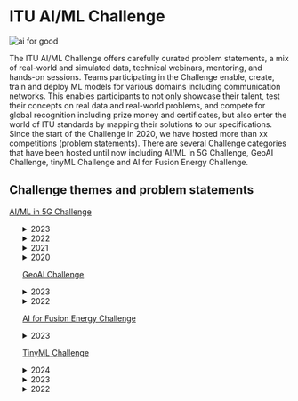 # ITU AI/ML Challenge
![ai for good](https://github.com/Carolynshexiu/AI-ML-in-5G-Challenge.github.io/assets/162329150/19005290-7d84-45cc-b252-d1bab804dd62)


The ITU AI/ML Challenge offers carefully curated problem statements, a mix of real-world and simulated data, technical webinars, mentoring, and hands-on sessions. Teams participating in the Challenge enable, create, train and deploy ML models for various domains including communication networks. This enables participants to not only showcase their talent, test their concepts on real data and real-world problems, and compete for global recognition including prize money and certificates, but also enter the world of ITU standards by mapping their solutions to our specifications.
Since the start of the Challenge in 2020, we have hosted more than xx competitions (problem statements). There are several Challenge categories that have been hosted until now including AI/ML in 5G Challenge, GeoAI Challenge, tinyML Challenge and AI for Fusion Energy Challenge.

<h2>Challenge themes and problem statements</h2>
     <p><a href="https://aiforgood.itu.int/about-ai-for-good/aiml-in-5g-challenge/">AI/ML in 5G Challenge</a></p>
 <ul>
    
<details>
  <summary>2023</summary>
  
  <ul>

<li>62. AI/ML for 5G-Energy Consumption Modelling  ---<strong>curated by Huawei</strong></li>
<li>61. Depth Map Estimation in 6G mmWave systems  ---<strong>curated by NIST</strong></li>
<li>60. Fault Impact Analysis: Towards Service-Oriented Network Operation & Maintenance  ---<strong>curated by Huawei</strong></li>
<li>59. Graph Neural Networking Challenge 2023 - Creating a Network Digital Twin with Real Network Data  ---<strong>curated by BNN-UPC</strong></li>
<li>58. Intrusion and Vulnerability Detection in Software-Defined Networks (SDN)  ---<strong>curated by ULAK Comm.</strong></li>
<li>57. Multi-environment automotive QoS prediction  ---<strong>curated by Fraunhofer HHI</strong></li>
<li>56. Network Traffic Scenario Prediction Challenge  ---<strong>curated by ZTE</strong></li>
<li>55. QoS Prediction Challenge  ---<strong>curated by Fraunhofer HHI</strong></li>
<li>53. Title Extraction in Lecture Slides Challenge  ---<strong>curated by ITU</strong></li>
<li>53. Network failure classification model using network digital twin  ---<strong>curated by KDDI</strong></li>
<li>52. Multi Modal V2V Beam Prediction Challenge 2023  ---<strong>curated by Wireless Intelligence Lab - Arizona State University</strong></li>
<li>51. 3D Location Estimation Using RSSI of Wireless LAN  ---<strong>curated by RISING - JAPAN</strong></li>
<li>50. Build-a-thon 2023  ---<strong>curated by ITU Focus Group on Autonomous Networks (FG-AN)</strong></li>
  
  </ul>
</details>

<details>
  <summary>2022</summary>
  
  <ul>
<li>49. BYOC: Build your own Closed loop ---<strong>curated by ITU Focus Group Autonomous Networks (FG-AN)</strong></li>
<li>48. Classification of Home Network Users to Improve User Experience ---<strong>curated by ZTE</strong></li>
<li>47. Depth Map Estimation in 6G mmWave systems ---<strong>curated by NIST</strong></li>
<li>46. Federated Traffic Prediction for 5G and Beyond ---<strong>curated by CTTC (Centre Tecnològic de Telecomunicacions de Catalunya)</strong></li>
<li>45. Graph Neural Networking Challenge 2022: Improving Network Digital Twins through Data-centric AI ---<strong>curated by BNN-UPC</strong></li>
<li>44. I/Q-based Beam Classification with the DeepBeam Dataset ---<strong>curated by Northeastern University</strong></li>
<li>43. Location Estimation Using RSSI of Wireless LAN in NLoS Environment ---<strong>curated by RISING</strong></li>
<li>42. Machine Learning for Throughput Prediction in Coordinated IEEE 802.11be Wi-Fi networks ---<strong>curated by UPF</strong></li>
<li>41. Multi Modal Beam Prediction Challenge 2022: Towards Generalization ---<strong>curated by Arizona State University</strong></li>
<li>40. Network failure prediction on CNFs 5GC with Linux eBPF ---<strong>curated by KDDI</strong></li>
<li>39. Next-Gen WiFi Throughput Prediction Challenge ---<strong>curated by ITU, UPF</strong></li>
<li>38. Non-linear Power Amplifier Behavioral Modeling to achieve higher energy efficiency in 5G RAN ---<strong>curated by ZTE</strong></li>
<li>37. "Slidin' videos": Slide Transition Detection and Title Extraction in Lecture Videos ---<strong>curated by ITU</strong></li>
<li>36. Synthetic Observability Data Generation using GANs ---<strong>curated by LF Networking</strong></li>    
  </ul>
</details>

<details>
  <summary>2021</summary>
  
  <ul>
<li>35. Combinatorial Optimization Challenge: Delivery route optimization ---<strong>curated by ZTE</strong></li>
<li>34. Federated Learning for Spatial Reuse in a multi-BSS (Basic Service Set) scenario ---<strong>curated by UPF</strong></li>
<li>33. Forecasting Model for Service Allocation Network Using Traffic Recognition ---<strong>curated by SPbSUT</strong></li>
<li>32. Graph Neural Networking Challenge 2021: Creating a Scalable Network Digital Twin ---<strong>curated by BNN-UPC</strong></li>
<li>31. Lightning-Fast Modulation Classification with Hardware-Efficient Neural Networks ---<strong>curated by Xilinx</strong></li>
<li>30. Location estimation using RSSI of wireless LAN ---<strong>curated by RISING</strong></li>
<li>29. ML5G-PHY-Localization: Multidevice localization with mmWave signals in a factory environment ---<strong>curated by NC State University</strong></li>
<li>28. ML5G-PHY-Reinforcement learning: scheduling and resource allocation ---<strong>curated by UFPA</strong></li>
<li>27. Network anomaly detection based on logs ---<strong>curated by China Unicom</strong></li>
<li>26. Network failure detection and root cause analysis in 5GC by NFV-based test environment ---<strong>curated by KDDI</strong></li>
<li>25. Build-a-thon(PoC) Network resource allocation for emergency management based on closed loop analysis ---<strong>curated by ITU Focus Group on Autonomous Networks (FG-AN)</strong></li>
<li>24. Radio Link Failure Prediction ---<strong>curated by Turkcell</strong></li>
<li>23. RF-Sensor Based Human Activity Recognition ---<strong>curated by The University of Alabama</strong></li>
<li>22. WALDO (Wireless Artificial intelligence Location DetectiOn): sensing using mmWave communications and ML. ---<strong>curated by NIST</strong></li>

    
  </ul>
</details>

<details>
  <summary>2020</summary>
  
  <ul>

<li>21. 5G+AI (Smart Transportation) ---<strong>curated by JNU,IIT/Delhi</strong></li>
<li>20. 5G+AI+AR (Zhejiang Division) ---<strong> curated by China Unicom</strong></li>
<li>19. Analysis on route information failure in IP core networks by NFV-based test environment ---<strong>curated by KDDI</strong> </li>
<li>18. Compression of Deep Learning models ---<strong>curated by ZTE</strong></li>
<li>17. Demonstration of MLFO capabilities via reference implementations ---<strong>curated by Letterkenny Institute of Technology, Co. Donegal</strong></li>
<li>16. DNN Inference Optimization Challenges ---<strong>curated by ADLIK, ZTE</strong></li>
<li>15. Energy-Saving Prediction of Base Station Cells in Mobile Communication Network ---<strong>curated by China Unicom</strong></li>
<li>14. Fault Localization of Loop Network Devices based on MEC Platform ---<strong>curated by China Unicom</strong></li>
<li>13. Improving the capacity of IEEE 802.11 WLANs through machine learning ---<strong>curated by UPF</strong></li>
<li>12. ML5G-PHY -Beam-Selection: Machine Learning Applied to the Physical Layer of Millimeter-Wave MIMO Sytems ---<strong>curated by UFPA</strong></li>
<li>11. ML5G-PHY- Channel Estimation @NCSU: Machine Learning Applied to the Physical Layer of Millimeter-Wave MIMO Systems at North Carolina State University ---<strong> curated by NC State University</strong></li>
<li>10. Network State Estimation by Analyzing Raw Video Data ---<strong> curated by NEC</strong></li>
<li>9. Network topology optimization ---<strong> curated by China Mobile</strong></li>
<li>8. Out of Service(OOS) Alarm Prediction of 4/5G Network Base Station ---<strong> curated by China Mobile</strong></li>
<li>7. Privacy Preserving AI/ML in 5G networks for healthcare applications ---<strong> curated by C-DOT, IIT/Delhi</strong></li>
<li>6. Using Weather Info for Radio Link Failure Prediction Challenge ---<strong> curated by Turkcell</strong></li>
<li>5. Shared Experience Using 5G+AI (3D Augmented + Virtual Reality) ---<strong> curated by Hike, IIT/Delhi</strong></li>
<li>4. Traffic recognition and long-term traffic forecasting based on AI algorithms and metadata for 5G/IMT-2020 and beyond ---<strong> curated by SPbSUT</strong></li>
<li>3. Graph Neural Networking Challenge ---<strong> curated by BNN, UPC</strong></li>
<li>2. Improving experience and enhancing immersiveness of Video conferencing and collaboration ---<strong> curated by Dview</strong></li>
<li>1. 5G+ML/AI (Dynamic Spectrum Access) ---<strong> curated by IITD</strong></li>
   
  </ul>
</details>

<p><a href="https://aiforgood.itu.int/about-ai-for-good/geoai-challenge">GeoAI Challenge</a></p>
<details>
  <summary>2023</summary>

  <ul>
<li>8. GeoAI Challenge Location Mention Recognition from Social Media --- <strong> curated by QCRI, QU, Qen Labs Inc.</strong></li>
<li>7. GeoAI Challenge Estimating Soil Parameters from Hyperspectral Images ---<strong> curated by ESA (European Space Agency)</strong></li>
<li>6. GeoAI Challenge for Air Pollution Susceptibility Mapping ---<strong> curated by   GEOlab at Polytechnic di Milano</strong></li>
<li>5. GeoAI Challenge for Cropland Mapping ---<strong> curated by UNODC, FAO</strong></li>
<li>4. GeoAI Challenge for Landslide Susceptibility Mapping ---<strong> curated by GEOlab at Polytechnic di Milano</strong></li>
  </ul>
</details>

<details>
  <summary>2022</summary>
  
  <ul>
<li>3. Cropland mapping with satellite imagery</li>
<li>2. Location Mention Recognition from Social Media Crisis-related Text</li>
<li>1. School mapping with big data</li>
  </ul>
</details>
<p><a href="https://aiforgood.itu.int/about-ai-for-good/ai-for-fusion-energy-challenge/">AI for Fusion Energy Challenge</a></p>

<details>
  <summary>2023</summary>
  
  <ul>
    <li>1. Multi-Machine Disruption Prediction Challenge for Fusion Energy ---<strong>curated by ITU, IAEA, PSFC, HUAZHONG UNIVERSITY OF SCIENCE AND TECHNOLOGY</strong></li>
  </ul>
</details>


<p><a href="https://aiforgood.itu.int/about-ai-for-good/tinyml-challenge/">TinyML Challenge</a></p> 

 <details>
  <summary>2024</summary>
  
  <ul>
<li>5. Next-Gen tinyML Smart Weather Station Challenge ---<strong> curated by CSEM</strong></li>
  </ul>
</details>
  <details>
  <summary>2023</summary>
  
  <ul>
<li>4. Next-Gen tinyML Smart Weather Station ---<strong> curated by CSEM, tinyML Foundation</strong></li>
<li>3. Scalable and High-Performance TinyML Solutions for Plant Disease Detection ---<strong> curated by ITU</strong></li>
<li>2. Scalable and High-Performance TinyML Solutions for Wildlife Monitoring ---<strong> curated by ITU</strong></li>
  </ul>
</details>

<details>
  <summary>2022</summary>
  
  <ul>
    <li>1. Smart Weather Station Challenge ---<strong></li>

  </ul>
</details>
